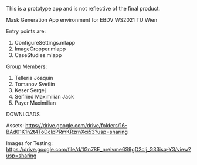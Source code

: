 This is a prototype app and is not reflective of the final product.

Mask Generation App environment for EBDV WS2021 TU Wien

Entry points are:
1. ConfigureSettings.mlapp
2. ImageCropper.mlapp
3. CaseStudies.mlapp 

Group Members:
1. Telleria Joaquin
2. Tomanov Svetlin
3. Keser Sergej
4. Seifried Maximilian Jack
5. Payer Maximilian

DOWNLOADS

Assets: https://drive.google.com/drive/folders/16-BAd01K1n2t4ToDcIpPRmKRzrnXci53?usp=sharing

Images for Testing: https://drive.google.com/file/d/1Gn78E_nreivme6S9gD2cIj_G33isq-Y3/view?usp=sharing

